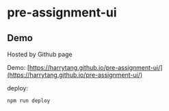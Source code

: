 # pre-assignment-ui

## Demo

Hosted by Github page

Demo: [https://harrytang.github.io/pre-assignment-ui/](https://harrytang.github.io/pre-assignment-ui/)

deploy:

```sh
npm run deploy
```